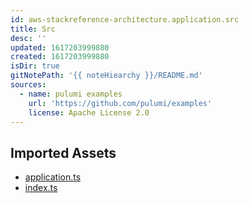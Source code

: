 ```yaml
---
id: aws-stackreference-architecture.application.src
title: Src
desc: ''
updated: 1617203999880
created: 1617203999880
isDir: true
gitNotePath: '{{ noteHiearchy }}/README.md'
sources:
  - name: pulumi examples
    url: 'https://github.com/pulumi/examples'
    license: Apache License 2.0
---
```

## Imported Assets

- [application.ts](/assets/application.ts)
- [index.ts](/assets/index.ts)

